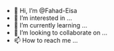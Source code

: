 - 👋 Hi, I’m @Fahad-Eisa
- 👀 I’m interested in ...
- 🌱 I’m currently learning ...
- 💞️ I’m looking to collaborate on ...
- 📫 How to reach me ...

<!---
Fahad-Eisa/Fahad-Eisa is a ✨ special ✨ repository because its `README.md` (this file) appears on your GitHub profile.
You can click the Preview link to take a look at your changes.
--->
